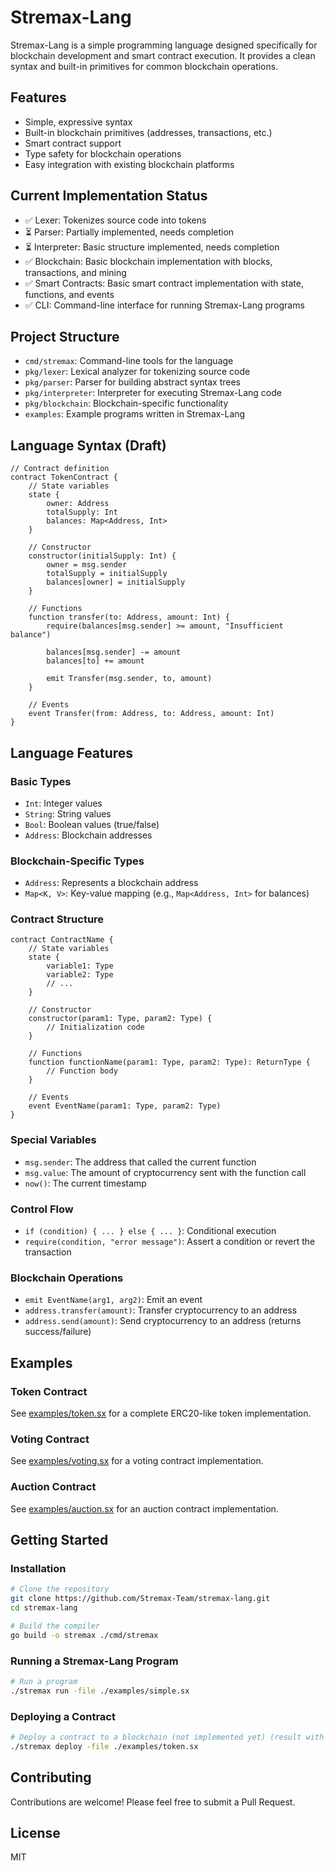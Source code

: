 # Stremax-Lang

Stremax-Lang is a simple programming language designed specifically for blockchain development and smart contract execution. It provides a clean syntax and built-in primitives for common blockchain operations.

## Features

- Simple, expressive syntax
- Built-in blockchain primitives (addresses, transactions, etc.)
- Smart contract support
- Type safety for blockchain operations
- Easy integration with existing blockchain platforms

## Current Implementation Status

- ✅ Lexer: Tokenizes source code into tokens
- ⏳ Parser: Partially implemented, needs completion
- ⏳ Interpreter: Basic structure implemented, needs completion
- ✅ Blockchain: Basic blockchain implementation with blocks, transactions, and mining
- ✅ Smart Contracts: Basic smart contract implementation with state, functions, and events
- ✅ CLI: Command-line interface for running Stremax-Lang programs

## Project Structure

- `cmd/stremax`: Command-line tools for the language
- `pkg/lexer`: Lexical analyzer for tokenizing source code
- `pkg/parser`: Parser for building abstract syntax trees
- `pkg/interpreter`: Interpreter for executing Stremax-Lang code
- `pkg/blockchain`: Blockchain-specific functionality
- `examples`: Example programs written in Stremax-Lang

## Language Syntax (Draft)

```
// Contract definition
contract TokenContract {
    // State variables
    state {
        owner: Address
        totalSupply: Int
        balances: Map<Address, Int>
    }

    // Constructor
    constructor(initialSupply: Int) {
        owner = msg.sender
        totalSupply = initialSupply
        balances[owner] = initialSupply
    }

    // Functions
    function transfer(to: Address, amount: Int) {
        require(balances[msg.sender] >= amount, "Insufficient balance")
        
        balances[msg.sender] -= amount
        balances[to] += amount
        
        emit Transfer(msg.sender, to, amount)
    }

    // Events
    event Transfer(from: Address, to: Address, amount: Int)
}
```

## Language Features

### Basic Types

- `Int`: Integer values
- `String`: String values
- `Bool`: Boolean values (true/false)
- `Address`: Blockchain addresses

### Blockchain-Specific Types

- `Address`: Represents a blockchain address
- `Map<K, V>`: Key-value mapping (e.g., `Map<Address, Int>` for balances)

### Contract Structure

```
contract ContractName {
    // State variables
    state {
        variable1: Type
        variable2: Type
        // ...
    }

    // Constructor
    constructor(param1: Type, param2: Type) {
        // Initialization code
    }

    // Functions
    function functionName(param1: Type, param2: Type): ReturnType {
        // Function body
    }

    // Events
    event EventName(param1: Type, param2: Type)
}
```

### Special Variables

- `msg.sender`: The address that called the current function
- `msg.value`: The amount of cryptocurrency sent with the function call
- `now()`: The current timestamp

### Control Flow

- `if (condition) { ... } else { ... }`: Conditional execution
- `require(condition, "error message")`: Assert a condition or revert the transaction

### Blockchain Operations

- `emit EventName(arg1, arg2)`: Emit an event
- `address.transfer(amount)`: Transfer cryptocurrency to an address
- `address.send(amount)`: Send cryptocurrency to an address (returns success/failure)

## Examples

### Token Contract

See [examples/token.sx](examples/token.sx) for a complete ERC20-like token implementation.

### Voting Contract

See [examples/voting.sx](examples/voting.sx) for a voting contract implementation.

### Auction Contract

See [examples/auction.sx](examples/auction.sx) for an auction contract implementation.

## Getting Started

### Installation

```bash
# Clone the repository
git clone https://github.com/Stremax-Team/stremax-lang.git
cd stremax-lang

# Build the compiler
go build -o stremax ./cmd/stremax
```

### Running a Stremax-Lang Program

```bash
# Run a program
./stremax run -file ./examples/simple.sx
```

### Deploying a Contract

```bash
# Deploy a contract to a blockchain (not implemented yet) (result with error)
./stremax deploy -file ./examples/token.sx
```

## Contributing

Contributions are welcome! Please feel free to submit a Pull Request.

## License

MIT 